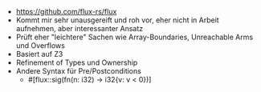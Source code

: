 - https://github.com/flux-rs/flux
- Kommt mir sehr unausgereift und roh vor, eher nicht in Arbeit aufnehmen, aber interessanter Ansatz
- Prüft eher "leichtere" Sachen wie Array-Boundaries, Unreachable Arms und Overflows
- Basiert auf Z3
- Refinement of Types und Ownership
- Andere Syntax für Pre/Postconditions
	- #[flux::sig(fn(n: i32) -> i32{v: v < 0})]